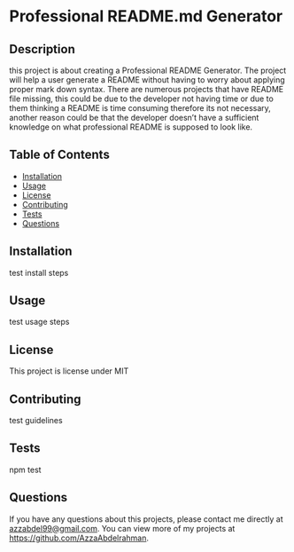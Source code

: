 # Professional README.md Generator

    
  ## Description 
  this project is about creating a Professional README Generator. The project will help a user generate a README without having to worry about applying proper mark down syntax. There are numerous projects that have README file missing, this could be due to the developer not having time or due to them thinking a README is time consuming therefore its not necessary, another reason could be that the developer doesn’t have a sufficient knowledge on what professional README is supposed to look like.  

  ## Table of Contents
  * [Installation](#installation)
  * [Usage](#usage)
  * [License](#license)
  * [Contributing](#contributing)
  * [Tests](#tests)
  * [Questions](#questions)
  
  ## Installation 
  test install steps

  ## Usage 
  test usage steps

  ## License 
  This project is license under MIT

  ## Contributing 
  test guidelines

  ## Tests
  npm test

  ## Questions
  If you have any questions about this projects, please contact me directly at azzabdel99@gmail.com. You can view more of my projects at https://github.com/AzzaAbdelrahman.


























